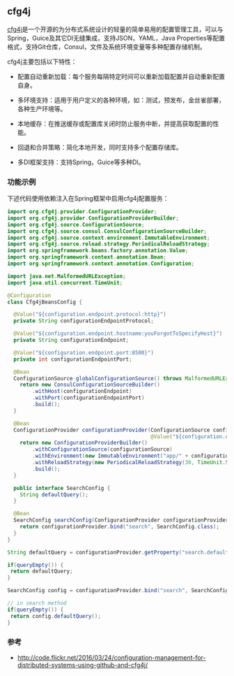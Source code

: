 ## cfg4j

[cfg4j](http://www.cfg4j.org/)是一个开源的为分布式系统设计的轻量的简单易用的配置管理工具，可以与Spring，Guice及其它DI无缝集成，支持JSON，YAML，Java Properties等配置格式，支持Git仓库，Consul，文件及系统环境变量等多种配置存储机制。

cfg4j主要包括以下特性：

- 配置自动重新加载：每个服务每隔特定时间可以重新加载配置并自动重新配置自身。

- 多环境支持：适用于用户定义的各种环境，如：测试，预发布，金丝雀部署，各种生产环境等。

- 本地缓存：在推送缓存或配置库关闭时防止服务中断，并提高获取配置的性能。

- 回退和合并策略：简化本地开发，同时支持多个配置存储库。

- 多DI框架支持：支持Spring，Guice等多种DI。


### 功能示例

下述代码使用依赖注入在Spring框架中启用cfg4j配置服务：

```java
import org.cfg4j.provider.ConfigurationProvider;
import org.cfg4j.provider.ConfigurationProviderBuilder;
import org.cfg4j.source.ConfigurationSource;
import org.cfg4j.source.consul.ConsulConfigurationSourceBuilder;
import org.cfg4j.source.context.environment.ImmutableEnvironment;
import org.cfg4j.source.reload.strategy.PeriodicalReloadStrategy;
import org.springframework.beans.factory.annotation.Value;
import org.springframework.context.annotation.Bean;
import org.springframework.context.annotation.Configuration;

import java.net.MalformedURLException;
import java.util.concurrent.TimeUnit;

@Configuration
class Cfg4jBeansConfig {

  @Value("${configuration.endpoint.protocol:http}")
  private String configurationEndpointProtocol;

  @Value("${configuration.endpoint.hostname:youForgotToSpecifyHost}")
  private String configurationEndpoint;

  @Value("${configuration.endpoint.port:8500}")
  private int configurationEndpointPort;

  @Bean
  ConfigurationSource globalConfigurationSource() throws MalformedURLException {
    return new ConsulConfigurationSourceBuilder()
        .withHost(configurationEndpoint)
        .withPort(configurationEndpointPort)
        .build();
  }

  @Bean
  ConfigurationProvider configurationProvider(ConfigurationSource configurationSource,
                                              @Value("${configuration.environment}") String configurationEnvironment) {
    return new ConfigurationProviderBuilder()
        .withConfigurationSource(configurationSource)
        .withEnvironment(new ImmutableEnvironment("app/" + configurationEnvironment + "/feature"))
        .withReloadStrategy(new PeriodicalReloadStrategy(30, TimeUnit.SECONDS))
        .build();
  }

  public interface SearchConfig {
    String defaultQuery();
  }

  @Bean
  SearchConfig searchConfig(ConfigurationProvider configurationProvider) {
    return configurationProvider.bind("search", SearchConfig.class);
  }
}
```

```java
String defaultQuery = configurationProvider.getProperty("search.defaultQuery", String.class);

if(queryEmpty()) {
 return defaultQuery;
}
```

```java
SearchConfig config = configurationProvider.bind("search", SearchConfig.class);

// in search method
if(queryEmpty()) {
 return config.defaultQuery();
}
```

### 参考

- http://code.flickr.net/2016/03/24/configuration-management-for-distributed-systems-using-github-and-cfg4j/




